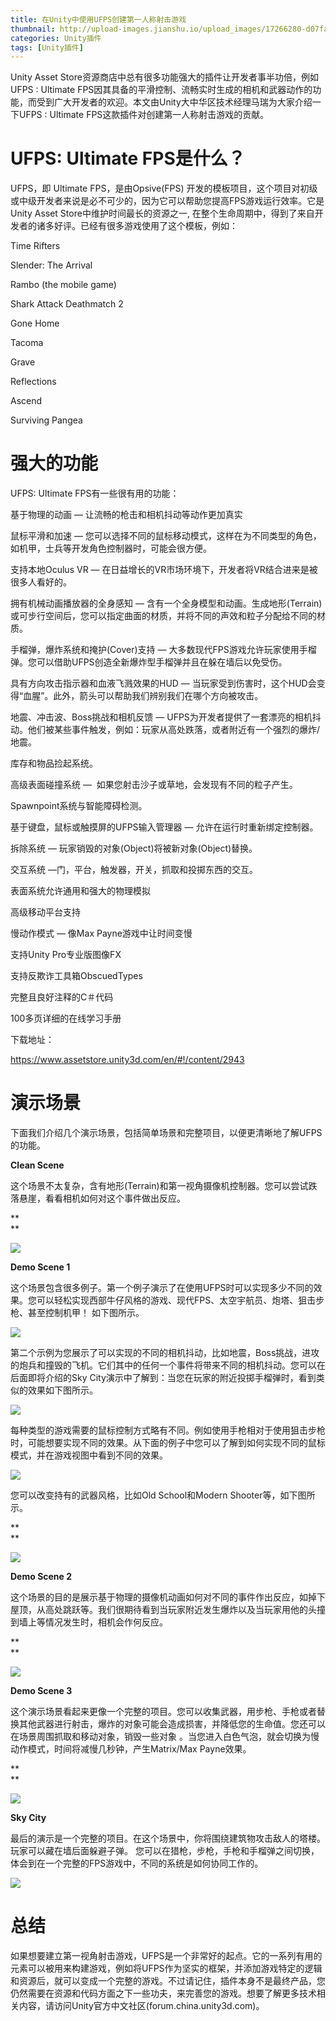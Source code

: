 ```yaml
---
title: 在Unity中使用UFPS创建第一人称射击游戏
thumbnail: http://upload-images.jianshu.io/upload_images/17266280-d07fa67a628d85ac.png?imageMogr2/auto-orient/strip%7CimageView2/2/w/1240
categories: Unity插件
tags: [Unity插件]
---
```


Unity Asset Store资源商店中总有很多功能强大的插件让开发者事半功倍，例如UFPS : Ultimate
FPS因其具备的平滑控制、流畅实时生成的相机和武器动作的功能，而受到广大开发者的欢迎。本文由Unity大中华区技术经理马瑞为大家介绍一下UFPS :
Ultimate FPS这款插件对创建第一人称射击游戏的贡献。

# UFPS: Ultimate FPS是什么？

UFPS，即 Ultimate FPS，是由Opsive(FPS)
开发的模板项目，这个项目对初级或中级开发者来说是必不可少的，因为它可以帮助您提高FPS游戏运行效率。它是Unity Asset
Store中维护时间最长的资源之一, 在整个生命周期中，得到了来自开发者的诸多好评。已经有很多游戏使用了这个模板，例如：

Time Rifters

Slender: The Arrival

Rambo (the mobile game)

Shark Attack Deathmatch 2

Gone Home

Tacoma

Grave

Reflections

Ascend

Surviving Pangea

# 强大的功能

UFPS: Ultimate FPS有一些很有用的功能：

基于物理的动画 — 让流畅的枪击和相机抖动等动作更加真实

鼠标平滑和加速 — 您可以选择不同的鼠标移动模式，这样在为不同类型的角色，如机甲，士兵等开发角色控制器时，可能会很方便。

支持本地Oculus VR — 在日益增长的VR市场环境下，开发者将VR结合进来是被很多人看好的。

拥有机械动画播放器的全身感知 —
含有一个全身模型和动画。生成地形(Terrain)或可步行空间后，您可以指定曲面的材质，并将不同的声效和粒子分配给不同的材质。

手榴弹，爆炸系统和掩护(Cover)支持 — 大多数现代FPS游戏允许玩家使用手榴弹。您可以借助UFPS创造全新爆炸型手榴弹并且在躲在墙后以免受伤。

具有方向攻击指示器和血液飞溅效果的HUD — 当玩家受到伤害时，这个HUD会变得“血腥”。此外，箭头可以帮助我们辨别我们在哪个方向被攻击。

地震、冲击波、Boss挑战和相机反馈 —
UFPS为开发者提供了一套漂亮的相机抖动。他们被某些事件触发，例如：玩家从高处跌落，或者附近有一个强烈的爆炸/地震。

库存和物品捡起系统。

高级表面碰撞系统 —  如果您射击沙子或草地，会发现有不同的粒子产生。

Spawnpoint系统与智能障碍检测。

基于键盘，鼠标或触摸屏的UFPS输入管理器 — 允许在运行时重新绑定控制器。

拆除系统 — 玩家销毁的对象(Object)将被新对象(Object)替换。

交互系统 —门，平台，触发器，开关，抓取和投掷东西的交互。

表面系统允许通用和强大的物理模拟

高级移动平台支持

慢动作模式 — 像Max Payne游戏中让时间变慢

支持Unity Pro专业版图像FX

支持反欺诈工具箱ObscuedTypes

完整且良好注释的C＃代码

100多页详细的在线学习手册

  

下载地址：

https://www.assetstore.unity3d.com/en/#!/content/2943

# 演示场景

下面我们介绍几个演示场景，包括简单场景和完整项目，以便更清晰地了解UFPS的功能。

 **Clean Scene**

这个场景不太复杂，含有地形(Terrain)和第一视角摄像机控制器。您可以尝试跌落悬崖，看看相机如何对这个事件做出反应。

 **  
**

![](http://upload-images.jianshu.io/upload_images/17266280-d07fa67a628d85ac.png?imageMogr2/auto-orient/strip%7CimageView2/2/w/1240)  

**Demo Scene 1**

这个场景包含很多例子。第一个例子演示了在使用UFPS时可以实现多少不同的效果。您可以轻松实现西部牛仔风格的游戏、现代FPS、太空宇航员、炮塔、狙击步枪、甚至控制机甲！
如下图所示。

  

![](http://upload-images.jianshu.io/upload_images/17266280-7a5597e3cd5f3820.png?imageMogr2/auto-orient/strip%7CimageView2/2/w/1240)  

第二个示例为您展示了可以实现的不同的相机抖动，比如地震，Boss挑战，进攻的炮兵和撞毁的飞机。它们其中的任何一个事件将带来不同的相机抖动。您可以在后面即将介绍的Sky
City演示中了解到：当您在玩家的附近投掷手榴弹时，看到类似的效果如下图所示。

  

![](http://upload-images.jianshu.io/upload_images/17266280-b2f8731eeff9628b.png?imageMogr2/auto-orient/strip%7CimageView2/2/w/1240)  

每种类型的游戏需要的鼠标控制方式略有不同。例如使用手枪相对于使用狙击步枪时，可能想要实现不同的效果。从下面的例子中您可以了解到如何实现不同的鼠标模式，并在游戏视图中看到不同的效果。

  

![](http://upload-images.jianshu.io/upload_images/17266280-0363fe1c11cc7a21.png?imageMogr2/auto-orient/strip%7CimageView2/2/w/1240)  

您可以改变持有的武器风格，比如Old School和Modern Shooter等，如下图所示。

 **  
**

![](http://upload-images.jianshu.io/upload_images/17266280-41055b1ea13b824a.png?imageMogr2/auto-orient/strip%7CimageView2/2/w/1240)  

**Demo Scene 2**

这个场景的目的是展示基于物理的摄像机动画如何对不同的事件作出反应，如掉下屋顶，从高处跳跃等。我们很期待看到当玩家附近发生爆炸以及当玩家用他的头撞到墙上等情况发生时，相机会作何反应。

 **  
**

![](http://upload-images.jianshu.io/upload_images/17266280-2706a946ccc8b4d8.png?imageMogr2/auto-orient/strip%7CimageView2/2/w/1240)  

**Demo Scene 3**

这个演示场景看起来更像一个完整的项目。您可以收集武器，用步枪、手枪或者替换其他武器进行射击，爆炸的对象可能会造成损害，并降低您的生命值。您还可以在场景周围抓取和移动对象，销毁一些对象
。当您进入白色气泡，就会切换为慢动作模式，时间将减慢几秒钟，产生Matrix/Max Payne效果。

 **  
**

![](http://upload-images.jianshu.io/upload_images/17266280-1efb6654b7b4ed97.png?imageMogr2/auto-orient/strip%7CimageView2/2/w/1240)  

**Sky City**

最后的演示是一个完整的项目。在这个场景中，你将围绕建筑物攻击敌人的塔楼。玩家可以藏在墙后面躲避子弹。
您可以在猎枪，步枪，手枪和手榴弹之间切换，体会到在一个完整的FPS游戏中，不同的系统是如何协同工作的。

  

![](http://upload-images.jianshu.io/upload_images/17266280-df24791351e3a66c.png?imageMogr2/auto-orient/strip%7CimageView2/2/w/1240)  

# 总结

如果想要建立第一视角射击游戏，UFPS是一个非常好的起点。它的一系列有用的元素可以被用来构建游戏，例如将UFPS作为坚实的框架，并添加游戏特定的逻辑和资源后，就可以变成一个完整的游戏。不过请记住，插件本身不是最终产品，您仍然需要在资源和代码方面之下一些功夫，来完善您的游戏。想要了解更多技术相关内容，请访问Unity官方中文社区(forum.china.unity3d.com)。

